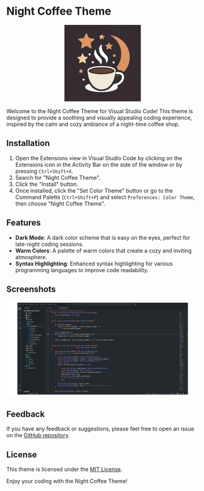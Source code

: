 # Night Coffee Theme

<p align="center">
  <img src="images/logo.jpeg" alt="Night Coffee Theme Logo" width="200"/>
</p>

Welcome to the Night Coffee Theme for Visual Studio Code! This theme is designed to provide a soothing and visually appealing coding experience, inspired by the calm and cozy ambiance of a night-time coffee shop.

## Installation

1. Open the Extensions view in Visual Studio Code by clicking on the Extensions icon in the Activity Bar on the side of the window or by pressing `Ctrl+Shift+X`.
2. Search for "Night Coffee Theme".
3. Click the "Install" button.
4. Once installed, click the "Set Color Theme" button or go to the Command Palette (`Ctrl+Shift+P`) and select `Preferences: Color Theme`, then choose "Night Coffee Theme".

## Features

- **Dark Mode**: A dark color scheme that is easy on the eyes, perfect for late-night coding sessions.
- **Warm Colors**: A palette of warm colors that create a cozy and inviting atmosphere.
- **Syntax Highlighting**: Enhanced syntax highlighting for various programming languages to improve code readability.

## Screenshots

![Night Coffee Theme Screenshot](images/screen.png)

## Feedback

If you have any feedback or suggestions, please feel free to open an issue on the [GitHub repository](https://github.com/axthauvin/night-coffee-theme).

## License

This theme is licensed under the [MIT License](LICENSE).

Enjoy your coding with the Night Coffee Theme!

